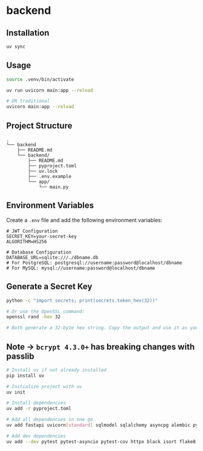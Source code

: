 # backend

## Installation

```bash
uv sync
```

## Usage

```bash
source .venv/bin/activate

uv run uvicorn main:app --reload

# OR traditional
uvicorn main:app --reload
```

## Project Structure

```plaintext
.
└── backend
    ├── README.md
    └── backend/
        ├── README.md
        ├── pyproject.toml
        ├── uv.lock
        ├── .env.example
        └── app/
            └── main.py
```

## Environment Variables

Create a `.env` file and add the following environment variables:

```env
# JWT Configuration
SECRET_KEY=your-secret-key
ALGORITHM=HS256

# Database Configuration
DATABASE_URL=sqlite:///./dbname.db
# For PostgreSQL: postgresql://username:password@localhost/dbname
# For MySQL: mysql://username:password@localhost/dbname
```

## Generate a Secret Key

```bash
python -c "import secrets; print(secrets.token_hex(32))"

# Or use the OpenSSL command:
openssl rand -hex 32

# Both generate a 32-byte hex string. Copy the output and use it as your SECRET_KEY in the auth file.
```

## Note -> `bcrypt 4.3.0+` has breaking changes with passlib

```bash
# Install uv if not already installed
pip install uv

# Initialize project with uv
uv init

# Install dependencies
uv add -r pyproject.toml

# Add all dependencies in one go
uv add fastapi uvicorn[standard] sqlmodel sqlalchemy asyncpg alembic pydantic pydantic-settings python-jose[cryptography] passlib[bcrypt] python-multipart httpx fastapi-mail python-dateutil pytz aiofiles celery redis openpyxl reportlab structlog python-dotenv fastapi-cors

# Add dev dependencies
uv add --dev pytest pytest-asyncio pytest-cov httpx black isort flake8 mypy pre-commit ipython
```
